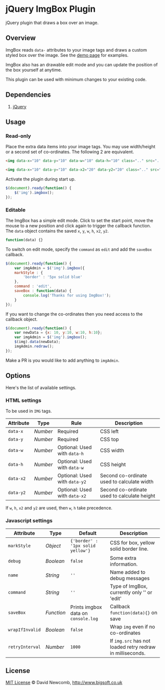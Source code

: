# jQuery ImgBox Plugin
jQuery plugin that draws a box over an image.

## Overview

ImgBox reads `data-` attributes to your image tags and draws a custom styled box over the image.
See the [demo page](https://cdn.rawgit.com/davidnewcomb/jquery-imgbox/1.1.1/example.html)
for examples.

ImgBox also has an drawable edit mode and you can update the position of the box yourself at anytime.

This plugin can be used with minimum changes to your existing code.

## Dependencies

1. [jQuery](https://jquery.com)

## Usage

### Read-only

Place the extra data items into your image tags. You may use width/height or a second set of
co-ordinates. The following 2 are equivalent.
```html
<img data-x="10" data-y="10" data-w="10" data-h="10" class=".." src=".." />
```
```html
<img data-x="10" data-y="10" data-x2="20" data-y2="20" class=".." src=".." />
```

Activate the plugin during start up.
```js
$(document).ready(function() {
	$('img').imgbox();
});
```

### Editable

The ImgBox has a simple edit mode. Click to set the start point, move the mouse to a
new position and click again to trigger the callback function. The `data` object
contains the saved `x`, `y`, `w`, `h`, `x2`, `y2`.
```js
function(data) {}
```

To switch on edit mode, specify the `command` as `edit` and add the `saveBox` callback.
```js
$(document).ready(function() {
	var imgAdmin = $('img').imgbox({
	markStyle : {
		'border' : '5px solid blue'
	},
	command : 'edit',
	saveBox : function(data) {
		console.log('Thanks for using ImgBox!');
	}
});
```

If you want to change the co-ordinates then you need access to the callback object.
```js
$(document).ready(function() {
	var newData = {x: 10, y:10, w:10, h:10};
	var imgAdmin = $('img').imgbox();
	$(img).data(newData);
	imgAdmin.redraw();
});
```

Make a PR is you would like to add anything to `imgAdmin`.

## Options

Here's the list of available settings.

### HTML settings
To be used in `IMG` tags.

Attribute	| Type		| Rule				| Description
---		| ---		| ---				| ---
`data-x`	| *Number*	| Required			| CSS left
`data-y`	| *Number*	| Required			| CSS top
`data-w`	| *Number*	| Optional: Used with `data-h`	| CSS width
`data-h`	| *Number*	| Optional: Used with `data-w`	| CSS height
`data-x2`	| *Number*	| Optional: Used with `data-y2`	| Second co-ordinate used to calculate width
`data-y2`	| *Number*	| Optional: Used with `data-x2`	| Second co-ordinate used to calculate height

If `w`, `h`, `x2` and `y2` are used, then `w`, `h` take precedence.

### Javascript settings

Attribute	| Type			| Default				| Description
---		| ---			| ---					| ---
`markStyle`	| *Object*		| `{'border' : '1px solid yellow'}`	| CSS for box, yellow solid border line.
`debug`		| *Boolean*		| `false`				| Some extra information.
`name`		| *String*		| `''`					| Name added to debug messages
`command`	| *String*		| `''`					| Type of ImgBox, currently only '' or 'edit'
`saveBox`	| *Function*		| Prints imgbox data on `console.log`	| Callback `function(data){}` on save
`wrapIfInvalid`	| *Boolean*		| `false`				| Wrap `img` even if no co-ordinates
`retryInterval`	| *Number*		| `1000`				| If `img.src` has not loaded retry redraw in milliseconds.


## License

[MIT License](https://opensource.org/licenses/MIT) &copy; David Newcomb, http://www.bigsoft.co.uk
